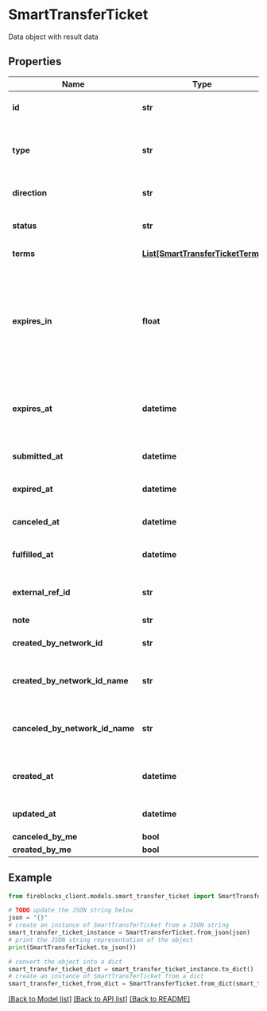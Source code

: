 # SmartTransferTicket

Data object with result data

## Properties

Name | Type | Description | Notes
------------ | ------------- | ------------- | -------------
**id** | **str** | Unique id of Smart Transfer ticket | 
**type** | **str** | Kind of Smart Transfer. Can be either &#x60;ASYNC&#x60; or &#x60;ATOMIC&#x60; | 
**direction** | **str** | Direction of Smart Transfer. | [optional] 
**status** | **str** | Current status of Smart Transfer ticket | 
**terms** | [**List[SmartTransferTicketTerm]**](SmartTransferTicketTerm.md) | Ticket terms (legs) | [optional] 
**expires_in** | **float** | Number of hours for expiration.This data is valid only it ticket not in DRAFT state and it will be used to calculate expiresAt value | [optional] 
**expires_at** | **datetime** | Date and time at which the ticket will expire if no funding is performed. | [optional] 
**submitted_at** | **datetime** | Date and time when ticket is submitted. | [optional] 
**expired_at** | **datetime** | Date and time when ticket is expired. | [optional] 
**canceled_at** | **datetime** | Date and time when ticket is canceled. | [optional] 
**fulfilled_at** | **datetime** | Date and time when ticket is fulfilled. | [optional] 
**external_ref_id** | **str** | External Ref ID for Smart Transfer ticket. | [optional] 
**note** | **str** | Note | [optional] 
**created_by_network_id** | **str** | ID of network profile that created ticket | 
**created_by_network_id_name** | **str** | Name of network profile that created ticket | 
**canceled_by_network_id_name** | **str** | Name of network profile that canceled ticket | [optional] 
**created_at** | **datetime** | Date and time at which the ticket is created. | 
**updated_at** | **datetime** | Date and time of last ticket update. | 
**canceled_by_me** | **bool** |  | [optional] 
**created_by_me** | **bool** |  | [optional] 

## Example

```python
from fireblocks_client.models.smart_transfer_ticket import SmartTransferTicket

# TODO update the JSON string below
json = "{}"
# create an instance of SmartTransferTicket from a JSON string
smart_transfer_ticket_instance = SmartTransferTicket.from_json(json)
# print the JSON string representation of the object
print(SmartTransferTicket.to_json())

# convert the object into a dict
smart_transfer_ticket_dict = smart_transfer_ticket_instance.to_dict()
# create an instance of SmartTransferTicket from a dict
smart_transfer_ticket_from_dict = SmartTransferTicket.from_dict(smart_transfer_ticket_dict)
```
[[Back to Model list]](../README.md#documentation-for-models) [[Back to API list]](../README.md#documentation-for-api-endpoints) [[Back to README]](../README.md)


